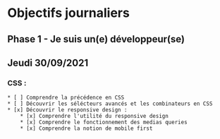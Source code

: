 # Objectifs journaliers

## Phase 1 - Je suis un(e) développeur(se)

## Jeudi 30/09/2021

### CSS : 
    * [ ] Comprendre la précédence en CSS
    * [ ] Découvrir les sélécteurs avancés et les combinateurs en CSS
    * [x] Découvrir le responsive design :
        * [x] Comprendre l'utilité du responsive design
        * [x] Comprendre le fonctionnement des medias queries
        * [x] Comprendre la notion de mobile first





